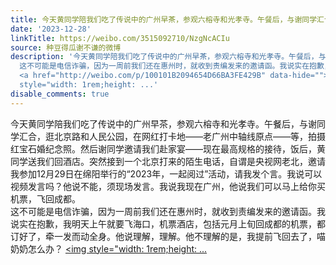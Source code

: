 ```yaml
---
title: 今天黄同学陪我们吃了传说中的广州早茶，参观六榕寺和光孝寺。午餐后，与谢同学汇合，逛北京路和人民公园，在网红打卡地——老广州中轴线原点——等，拍摄红宝石...
date: '2023-12-28'
linkTitle: https://weibo.com/3515092710/NzgNcACIu
source: 种豆得瓜谢不谦的微博
description: '今天黄同学陪我们吃了传说中的广州早茶，参观六榕寺和光孝寺。午餐后，与谢同学汇合，逛北京路和人民公园，在网红打卡地——老广州中轴线原点——等，拍摄红宝石婚纪念照。然后谢同学邀请我们赴家宴——现在最高规格的接待，饭后，黄同学送我们回酒店。突然接到一个北京打来的陌生电话，自谓是央视网老北，邀请我参加12月29日在绵阳举行的“2023年，一起阅过”活动，请我发个言。我说可以视频发言吗？他说不能，须现场发言。我说我现在广州，他说我们可以马上给你买机票，飞回成都。<br>
  这不可能是电信诈骗，因为一周前我们还在惠州时，就收到责编发来的邀请函。我说实在抱歉，我明天上午就要飞海口，机票酒店，包括元月上旬回成都的机票，都订好了，牵一发而动全身。他说理解，理解。他不理解的是，我提前飞回去了，喵奶奶怎么办？
  <a href="http://weibo.com/p/100101B2094654D66BA3FE429B" data-hide=""><span class="url-icon"><img
  style="width: 1rem;height: ...'
disable_comments: true
---
```

今天黄同学陪我们吃了传说中的广州早茶，参观六榕寺和光孝寺。午餐后，与谢同学汇合，逛北京路和人民公园，在网红打卡地——老广州中轴线原点——等，拍摄红宝石婚纪念照。然后谢同学邀请我们赴家宴——现在最高规格的接待，饭后，黄同学送我们回酒店。突然接到一个北京打来的陌生电话，自谓是央视网老北，邀请我参加12月29日在绵阳举行的“2023年，一起阅过”活动，请我发个言。我说可以视频发言吗？他说不能，须现场发言。我说我现在广州，他说我们可以马上给你买机票，飞回成都。<br> 这不可能是电信诈骗，因为一周前我们还在惠州时，就收到责编发来的邀请函。我说实在抱歉，我明天上午就要飞海口，机票酒店，包括元月上旬回成都的机票，都订好了，牵一发而动全身。他说理解，理解。他不理解的是，我提前飞回去了，喵奶奶怎么办？ <a href="http://weibo.com/p/100101B2094654D66BA3FE429B" data-hide=""><span class="url-icon"><img style="width: 1rem;height: ...